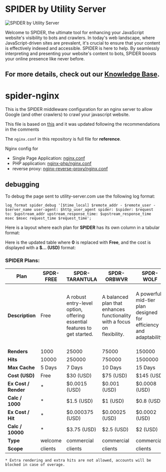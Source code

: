 # SPIDER by Utility Server

![SPIDER by Utility Server](https://utility-server-public.s3.ap-south-1.amazonaws.com/logo-SPIDER.png)

Welcome to SPIDER, the ultimate tool for enhancing your JavaScript website's visibility to bots and crawlers. In today's web landscape, where JavaScript-driven sites are prevalent, it's crucial to ensure that your content is effectively indexed and accessible. SPIDER is here to help. By seamlessly interpreting and presenting your website's content to bots, SPIDER boosts your online presence like never before.

## For more details, check out our [Knowledge Base](https://github.com/utility-server/SPIDER/wiki).

# spider-nginx
This is the SPIDER middleware configuration for an nginx server to allow Google (and other crawlers) to crawl your javascript website.

This file is based on [this](https://github.com/utility-server/SPIDER) and it was updated following the recommendations in the comments

The `nginx.conf` in this repository is full file for __reference__.

Nginx config for
* Single Page Application: [nginx.conf](/nginx.conf)
* PHP application: [nginx-php/nginx.conf](/nginx-php/nginx.conf)
* reverse proxy: [nginx-reverse-proxy/nginx.conf](/nginx-reverse-proxy/nginx.conf)


## debugging

To debug the page sent to utility-server.com use the following log format:

```
log_format spider_debug '[$time_local] $remote_addr - $remote_user - $server_name user-agent: $http_user_agent spider: $spider: $request to: $upstream_addr upstream_response_time: $upstream_response_time msec $msec request_time $request_time';
```

Here is a layout where each plan for **SPIDER** has its own column in a tabular format:

Here is the updated table where **0** is replaced with **Free**, and the cost is displayed with a **$... (USD)** format:

### SPIDER Plans:

| **Plan**       | **SPDR-FREE**                      | **SPDR-TARANTULA**                     | **SPDR-ORBWVR**                        | **SPDR-WOLF**                          | **SPDR-GOLDNSILK**                       | **SPDR-BLKWIDOW**                        |
|----------------|------------------------------------|----------------------------------------|---------------------------------------|----------------------------------------|-----------------------------------------|------------------------------------------|
| **Description** | Free                               | A robust entry-level option, offering essential features to get started. | A balanced plan that enhances functionality with a focus on flexibility. | A powerful mid-tier plan designed for efficiency and adaptability. | The premium offering, combining top-tier performance with elegance and exclusivity. | Representing exclusivity, power, and precision, tailored to meet the unique needs of enterprise clients. |
| **Renders**    | 1000                               | 25000                                  | 75000                                 | 150000                                 | 250000                                  | 500000                                  |
| **Hits**       | 10000                              | 250000                                 | 750000                                | 1500000                                | 2500000                                 | 5000000                                 |
| **Max Cache** | 5 Days                                 | 7 Days                                      | 10 Days                                    | 15 Days                                     | 25 Days                                      | 45 Days                                       |
| **Cost (USD)** | Free                               | $30 (USD)                              | $75 (USD)                             | $145 (USD)                             | $250 (USD)                               | $600 (USD)                                |
| **Ex Cost / Render** | *                                | $0.0015 (USD)                                | $0.001 (USD)                                | $0.0008 (USD)                                 | $0.0007 (USD)                                  | $0.0005 (USD)                                   |
| **Calc / 1000** | *                                  | $1.5 (USD)                                    | $1 (USD)                                     | $0.8 (USD)                                    | $0.7 (USD)                                     | $0.5 (USD)                                      |
| **Ex Cost / Hit** | *                                | $0.000375 (USD)                              | $0.00025 (USD)                              | $0.0002 (USD)                                 | $0.000175 (USD)                                 | $0.000125 (USD)                                 |
| **Calc / 10000** | *                                | $3.75 (USD)                                   | $2.5 (USD)                                   | $2 (USD)                                      | $1.75 (USD)                                    | $1.25 (USD)                                      |
| **Type**       | welcome                            | commercial                             | commercial                            | commercial                             | commercial                               | commercial                               |
| **Scope**      | clients                            | clients                                | clients                               | clients                                | clients                                  | clients                                  |
```
* Extra rendering and extra hits are not allowed, accounts will be blocked in case of overage.
